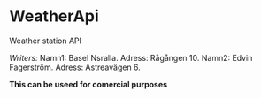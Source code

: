 # WeatherApi
Weather station API

*Writers:*
Namn1: Basel Nsralla. Adress: Rågången 10.
Namn2: Edvin Fagerström. Adress: Astreavägen 6.

**This can be useed for comercial purposes**
